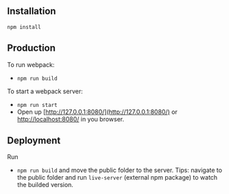 ## Installation
`npm install`

## Production
To run webpack:

- `npm run build`

To start a webpack server:

- `npm run start`
- Open up [http://127.0.0.1:8080/](http://127.0.0.1:8080/) or [http://localhost:8080/](http://localhost:8080/) in you browser.

## Deployment
Run
- `npm run build`
and move the public folder to the server.
Tips: navigate to the public folder and run `live-server` (external npm package) to watch the builded version.
